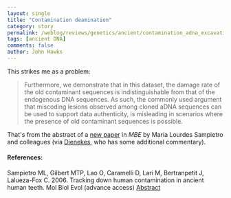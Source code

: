 ```yaml
---
layout: single 
title: "Contamination deamination" 
category: story
permalink: /weblog/reviews/genetics/ancient/contamination_adna_excavation_2006.html
tags: [ancient DNA] 
comments: false 
author: John Hawks 
---
```



<p>
This strikes me as a problem:
</p>

<blockquote>Furthermore, we demonstrate that in this dataset, the damage rate of the old contaminant sequences is indistinguishable from that of the endogenous DNA sequences. As such, the commonly used argument that miscoding lesions observed among cloned aDNA sequences can be used to support data authenticity, is misleading in scenarios where the presence of old contaminant sequences is possible. </blockquote>

<p>
That's from the abstract of a <a href="http://mbe.oxfordjournals.org/cgi/content/abstract/msl047v1">new paper</a> in <i>MBE</i> by Mar&iacute;a Lourdes Sampietro and colleagues (via <a href="http://dienekes.blogspot.com/2006/07/dna-contamination-of-ancient-teeth.html">Dienekes</a>, who has some additional commentary). 
</p>

<h4>References:</h4>

<p class="cite">Sampietro ML, Gilbert MTP, Lao O, Caramelli D, Lari M, Bertranpetit J, Lalueza-Fox C. 2006. Tracking down human contamination in ancient human teeth. Mol Biol Evol (advance access) <a href="http://mbe.oxfordjournals.org/cgi/content/abstract/msl047v1">Abstract</a></p>

